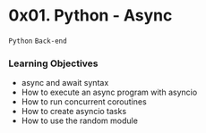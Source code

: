 # 0x01. Python - Async
```Python``` ```Back-end```

### Learning Objectives
- async and await syntax
- How to execute an async program with asyncio
- How to run concurrent coroutines
- How to create asyncio tasks
- How to use the random module
